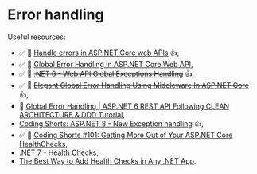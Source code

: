 # Error handling

Useful resources:

- ✅ 📖 [Handle errors in ASP.NET Core web APIs](https://learn.microsoft.com/en-us/aspnet/core/web-api/handle-errors?view=aspnetcore-8.0) :+1:,
- ✅ 📖 [Global Error Handling in ASP.NET Core Web API](https://code-maze.com/global-error-handling-aspnetcore/),
- ✅ 🎥 ~~[.NET 6 - Web API Global Exceptions Handling](https://youtu.be/fBXOgrZ3ZC4)~~ :+1:,
- ✅ 🎥 ~~[Elegant Global Error Handling Using Middleware In ASP.NET Core](https://youtu.be/H3EbflpXVmo)~~ :+1:,
- 🎥 [Global Error Handling | ASP.NET 6 REST API Following CLEAN ARCHITECTURE & DDD Tutorial](https://youtu.be/gMwAhKddHYQ),
- [Coding Shorts: ASP.NET 8 - New Exception handling](https://youtu.be/0hh9v6Y_cOg?si=OTcoqjHtpZie9P2A) :+1:,
- ✅ 🎥 [Coding Shorts #101: Getting More Out of Your ASP.NET Core HealthChecks](https://youtu.be/tVTuTJLkd5M?si=VTdvOkysHOKfhSx7),
- [.NET 7 - Health Checks](https://youtu.be/MMk3V58pNIw),
- [The Best Way to Add Health Checks in Any .NET App](https://youtu.be/p2faw9DCSsY?si=ix2wDFyKe8R_JEG1).
